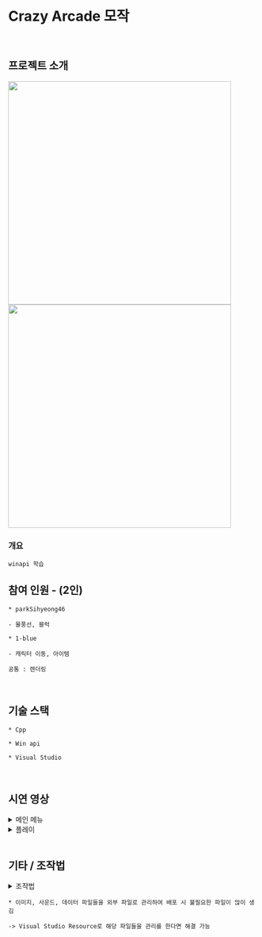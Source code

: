# Crazy Arcade 모작
<br>

## 프로젝트 소개

<div>
<img width="450" src="https://user-images.githubusercontent.com/71202869/201481485-c8e01734-cf35-4da9-9b68-5db88777ac49.png"/>
<img width="450" src="https://user-images.githubusercontent.com/71202869/201481576-af7c6c80-be01-4bae-b59e-b84883724e58.png"/>
</div>

### 개요
```
winapi 학습
```

## 참여 인원 - (2인)
```
* parkSihyeong46

- 물풍선, 블럭
```
```
* 1-blue

- 캐릭터 이동, 아이템
```
```
공통 : 렌더링
```
<br>

## 기술 스택
```
* Cpp

* Win api

* Visual Studio
```

<br>

## 시연 영상
<details>
  <summary>메인 메뉴</summary>
  <img width="976" src="https://user-images.githubusercontent.com/71202869/201481961-64e73b38-ace6-46c7-92b5-391ec89b90bb.gif"/>
</details>
<details>
  <summary>플레이</summary>
  <img width="976" src="https://user-images.githubusercontent.com/71202869/201481777-3f732bcd-6ac3-4bfc-b40d-26911c26eb7c.gif"/>
</details>
<br>

## 기타 / 조작법
<details>
  <summary>조작법</summary>
  <table>
    <tr>
      <td><b>/</b></td>
      <td><b>이동</b></td>
      <td><b>물풍선 설치</b></td>
      <td><b>캐릭터 변경</b></td>
    </tr>
    <tr>
      <td>1p</td>
      <td>방향키</td>
      <td>R Shift</td>
      <td>L Click</td>
    </tr>
    <tr>
      <td>2p</td>
      <td>WSAD</td>
      <td>L Shift</td>
      <td>R Click</td>
    </tr>
  </table>
</details>

```
* 이미지, 사운드, 데이터 파일들을 외부 파일로 관리하여 배포 시 불필요한 파일이 많이 생김

-> Visual Studio Resource로 해당 파일들을 관리를 한다면 해결 가능
```
